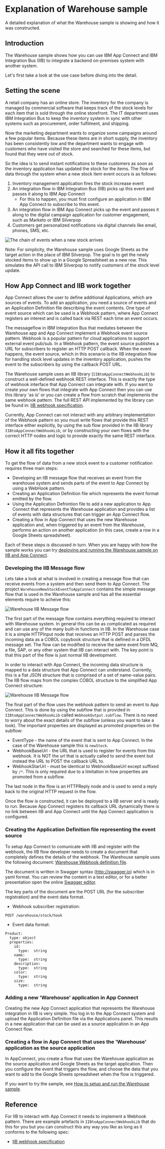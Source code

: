 # Explanation of Warehouse sample
A detailed explanation of what the Warehouse sample is showing and how it was constructed.

## Introduction
The Warehouse sample shows how you can use IBM App Connect and IBM Integration Bus (IIB) to integrate a backend on-premises system with another system.

Let's first take a look at the use case before diving into the detail.

## Setting the scene

A retail company has an online store. The inventory for the company is managed by commercial software that keeps track of the stock levels for each item that is sold through the online storefront. The IT department uses IBM Integration Bus to keep the inventory system in sync with other systems such as procurement, order fulfilment, and shipping.

Now the marketing department wants to organize some campaigns around a few popular items. Because these items are in short supply, the inventory has been consistently low and the department wants to engage with customers who have visited the store and searched for these items, but found that they were out of stock.

So the idea is to send instant notifications to these customers as soon as the inventory application has updated the stock for the items. The flow of data through the system when a new stock item event occurs is as follows:

1.	Inventory management application fires the stock increase event
2.	An integration flow in IBM Integration Bus (IIB) picks up this event and passes it along to IBM App Connect
	*	For this to happen, you must first configure an application in IBM App Connect to subscribe to this event.
3.	An integration flow in IBM App Connect picks up the event and passes it along to the digital campaign application for customer engagement, such as Marketo or IBM Silverpop
4.	Customers get personalized notifications via digital channels like email, phones, SMS, etc.

![The chain of events when a new stock arrives](./warehouse_sample_workflow.png)

Note: For simplicity, the Warehouse sample uses Google Sheets as the target action in the place of IBM Silverpop. The goal is to get the newly stocked items to show up in a Google Spreadsheet as a new row. This simulates the API call to IBM Silverpop to notify customers of the stock level update.

## How App Connect and IIB work together

App Connect allows the user to define additional Applications, which are sources of events. To add an application, you need a source of events and an Application Definition file describing the event contents. One type of event source which can be used is a Webhook pattern, where App Connect registers an interest and is called back via REST each time an event occurs.

The messageflow in IBM Integration Bus that mediates between the Warehouse app and App Connect implement a Webhook event source pattern. Webhook is a popular pattern for cloud applications to support external event pub/sub. In a Webhook pattern, the event source publishes a URL for subscribers to register an HTTP POST callback. When the event happens, the event source, which in this scenario is the IIB integration flow for handling stock level updates in the inventory application, pushes the event to the subscribers by using the callback POST URL.

The Warehouse sample uses an IIB library (`IIBtoAppConnectWebhookLib`) to construct a well-defined webhook REST interface. This is exactly the type of webhook interface that App Connect can integrate with. If you want to create your own flows that integrate with App Connect then you can use this library 'as is' or you can create a flow from scratch that implements the same webhook pattern. The full REST API implemented by the library can be found in: [IIB webhook specification](./IIB_webhook_description.md).

Currently, App Connect can not interact with any arbitrary implementation of the Webhook pattern so you must write flows that provide this REST interface either explicitly, by using the sub flow provided in the IIB library `IIBtoAppConnectWebhookLib`, or by constructing your own flows with the correct HTTP nodes and logic to provide exactly the same REST interface.


## How it all fits together
To get the flow of data from a new stock event to a customer notification requires three main steps:

* Developing an IIB message flow that receives an event from the warehouse system and sends parts of the event to App Connect by using a WebHook pattern.
* Creating an Application Definition file which represents the event format emitted by the flow.
* Using the Application Defnintion file to add a new application to App Connect that represents the Warehouse application and provides a list of events with data structures that can trigger an App Connect flow.
* Creating a flow in App Connect that uses the new Warehouse application and, when triggered by an event from the Warehouse, performs an action on another application (in this case, create a row in a Google Sheets spreadsheet).

Each of these steps is discussed in turn. When you are happy with how the sample works you can try [deploying and running the Warehouse sample on IIB and App Connect](./runwarehouse.md).    

### Developing the IIB Message flow
Lets take a look at what is involved in creating a message flow that can receive events from a system and then send them to App Connect. The project `WarehouseNewStockEventToAppConnect` contains the simple message flow that is used in the Warehouse sample and has all the essential elements require to acheive this:

![Warehouse IIB Message flow](./warehouse_sample_messageflow.png)

The first part of the message flow contains everything required to interact with Warehouse system. In general this can be as complicated as required and can use any of the many built-in functions in IIB. In the Warehouse case it is a simple HTTPInput node that receives an HTTP POST and parses the incoming data as a COBOL copybook structure that is defined in a DFDL message set. The flow can be modified to receive the same event from MQ, a file, SAP, or any other system that IIB can interact with. The key point is that this part of the flow is just normal IIB development.

In order to interact with App Connect, the incoming data structure is mapped to a data structure that App Connect can understand. Currently, this is a flat JSON structure that is comprised of a set of name-value pairs. The IIB flow maps from the complex COBOL structure to the simplified App Connect structure:

![Warehouse IIB Message flow](./warehouse_sample_map.png)

The final part of the flow uses the webhook pattern to send an event to App Connect. This is done by using the subflow that is provided in `IIBtoAppConnectWebhookLib` called `WebhookOutput.subflow`.
There is no need to worry about the exact details of the subflow (unless you want to take a look). The important properties are displayed as promoted properties on the subflow:

* EventType - the name of the event that is sent to App Connect. In the case of the Warehouse sample this is `newStock`.
* WebhookBaseUrl - the URL that is used to register for events from this webhook. It is NOT the url that is actually called to send the event but instead the URL to POST the callback URL to.
* WebhookStarUrl - must be identical to WebhookBaseUrl except suffixed by `/*`. This is only required due to a limitation in how properties are promoted from a subflow.

The last node in the flow is an HTTPReply node and is used to send a reply back to the original HTTP request in the flow.

Once the flow is constructed, it can be deployed to a IIB server and is ready to run. Because App Connect registers its callback URL dynamically there is no link between IIB and App Connect until the App Connect application is configured.

### Creating the Application Definition file representing the event source

To setup App Connect to comunicate with IIB and register with the webhook, the IIB flow developer needs to create a document that completely defines the details of the webhook. The Warehouse sample uses the following document: [Warehouse Webhook definition file](./warehousedefinition.yaml).

The document is written in Swagger syntax (http://swagger.io) which is in yaml format. You can review the content in a text editor, or for a better presentation open the online [Swagger editor](http://editor.swagger.io/).


The key parts of the document are the POST URL (for the subscriber registration) and the event data format.

* Webhook subscriber registration:
```
POST /warehouse/stock/hook
```
* Event data format:
```
Product:
  type: object
  properties:
    id:
      type:  string
    name:
      type:  string
    description:
      type:  string
    color:
      type:  string
    size:
      type:  string
```

### Adding a new 'Warehouse' application in App Connect
Creating the new App Connect application that represents the Warehouse integration in IIB is very simple. You log in to the App Connect system and upload the Application Definition file via the Applications panel. This results in a new application that can be used as a source application in an App Connect flow.

### Creating a flow in App Connect that uses the 'Warehouse' application as the source application
In AppConnect, you create a flow that uses the Warehouse application as the source application and Google Sheets as the target application. Then you configure the event that triggers the flow, and choose the data that you want to add to the Google Sheets spreadsheet when the flow is triggered.

If you want to try the sample, see [How to setup and run the Warehouse sample](./runwarehouse.md).


## Reference
For IIB to interact with App Connect it needs to implement a Webhook pattern. There are example artefacts in `IIBtoAppConnectWebhookLib` that do this for you but you can construct this any way you like as long as it conforms to the following spec:

* [IIB webhook specification](./IIB_webhook_description.md)
